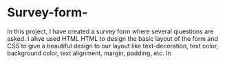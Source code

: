 # Survey-form-
In this project, I have created a survey form where several qiuestions are asked. I ahve used HTML HTML to design the basic layout of the form and CSS to give a beautiful design to our layout like text-decoration, text color, background color, text alignment, margin, padding, etc. In
